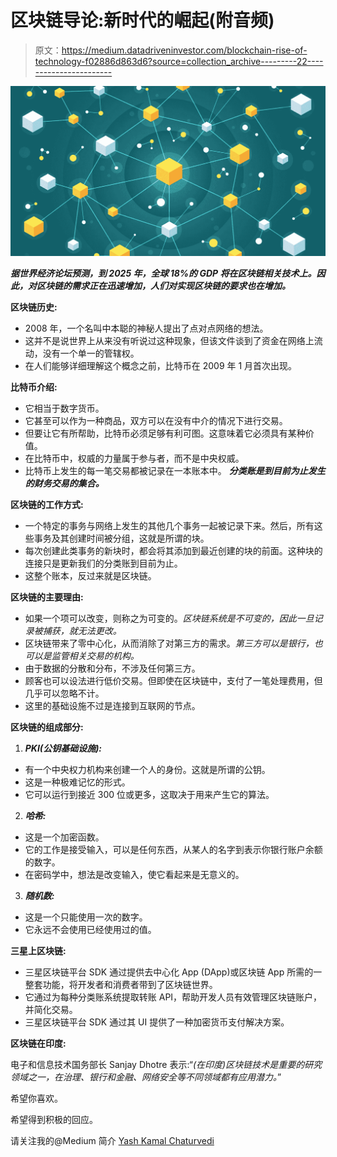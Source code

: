 # 区块链导论:新时代的崛起(附音频)

> 原文：<https://medium.datadriveninvestor.com/blockchain-rise-of-technology-f02886d863d6?source=collection_archive---------22----------------------->

![](img/ad3358b60f133dcf8861d4b59f7b6114.png)

***据世界经济论坛预测，到 2025 年，全球 18%的 GDP 将在区块链相关技术上。因此，对区块链的需求正在迅速增加，人们对实现区块链的要求也在增加。***

**区块链历史:**

*   2008 年，一个名叫中本聪的神秘人提出了点对点网络的想法。
*   这并不是说世界上从来没有听说过这种现象，但该文件谈到了资金在网络上流动，没有一个单一的管辖权。
*   在人们能够详细理解这个概念之前，比特币在 2009 年 1 月首次出现。

**比特币介绍:**

*   它相当于数字货币。
*   它甚至可以作为一种商品，双方可以在没有中介的情况下进行交易。
*   但要让它有所帮助，比特币必须足够有利可图。这意味着它必须具有某种价值。
*   在比特币中，权威的力量属于参与者，而不是中央权威。
*   比特币上发生的每一笔交易都被记录在一本账本中。 ***分类账是到目前为止发生的财务交易的集合。***

**区块链的工作方式:**

*   一个特定的事务与网络上发生的其他几个事务一起被记录下来。然后，所有这些事务及其创建时间被分组，这就是所谓的块。
*   每次创建此类事务的新块时，都会将其添加到最近创建的块的前面。这种块的连接只是更新我们的分类账到目前为止。
*   这整个账本，反过来就是区块链。

**区块链的主要理由:**

*   如果一个项可以改变，则称之为可变的。*区块链系统是不可变的，因此一旦记录被捕获，就无法更改。*
*   区块链带来了零中心化，从而消除了对第三方的需求。*第三方可以是银行，也可以是监管相关交易的机构。*
*   由于数据的分散和分布，不涉及任何第三方。
*   顾客也可以设法进行低价交易。但即使在区块链中，支付了一笔处理费用，但几乎可以忽略不计。
*   这里的基础设施不过是连接到互联网的节点。

**区块链的组成部分:**

1.  ***PKI(公钥基础设施):***

*   有一个中央权力机构来创建一个人的身份。这就是所谓的公钥。
*   这是一种极难记忆的形式。
*   它可以运行到接近 300 位或更多，这取决于用来产生它的算法。

2. ***哈希:***

*   这是一个加密函数。
*   它的工作是接受输入，可以是任何东西，从某人的名字到表示你银行账户余额的数字。
*   在密码学中，想法是改变输入，使它看起来是无意义的。

3. ***随机数:***

*   这是一个只能使用一次的数字。
*   它永远不会使用已经使用过的值。

**三星上区块链:**

*   三星区块链平台 SDK 通过提供去中心化 App (DApp)或区块链 App 所需的一整套功能，将开发者和消费者带到了区块链世界。
*   它通过为每种分类账系统提取转账 API，帮助开发人员有效管理区块链账户，并简化交易。
*   三星区块链平台 SDK 通过其 UI 提供了一种加密货币支付解决方案。

**区块链在印度:**

电子和信息技术国务部长 Sanjay Dhotre 表示:“*(在印度)区块链技术是重要的研究领域之一，在治理、银行和金融、网络安全等不同领域都有应用潜力。*”

希望你喜欢。

希望得到积极的回应。

请关注我的@Medium 简介 [Yash Kamal Chaturvedi](https://yashkamalchaturvedi.medium.com/)